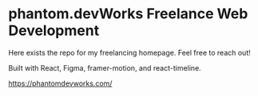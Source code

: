 # phantom.devWorks Freelance Web Development

Here exists the repo for my freelancing homepage.
Feel free to reach out!

Built with React, Figma, framer-motion, and react-timeline.

https://phantomdevworks.com/
